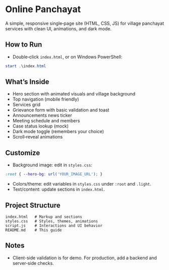 # Online Panchayat

A simple, responsive single‑page site (HTML, CSS, JS) for village panchayat services with clean UI, animations, and dark mode.

## How to Run
- Double‑click `index.html`, or on Windows PowerShell:
```powershell
start .\index.html
```

## What’s Inside
- Hero section with animated visuals and village background
- Top navigation (mobile friendly)
- Services grid
- Grievance form with basic validation and toast
- Announcements news ticker
- Meeting schedule and members
- Case status lookup (mock)
- Dark mode toggle (remembers your choice)
- Scroll‑reveal animations

## Customize
- Background image: edit in `styles.css`:
```css
:root { --hero-bg: url('YOUR_IMAGE_URL'); }
```
- Colors/theme: edit variables in `styles.css` under `:root` and `.light`.
- Text/content: update sections in `index.html`.

## Project Structure
```
index.html   # Markup and sections
styles.css   # Styles, themes, animations
script.js    # Interactions and UI behavior
README.md    # This guide
```

## Notes
- Client-side validation is for demo. For production, add a backend and server‑side checks.